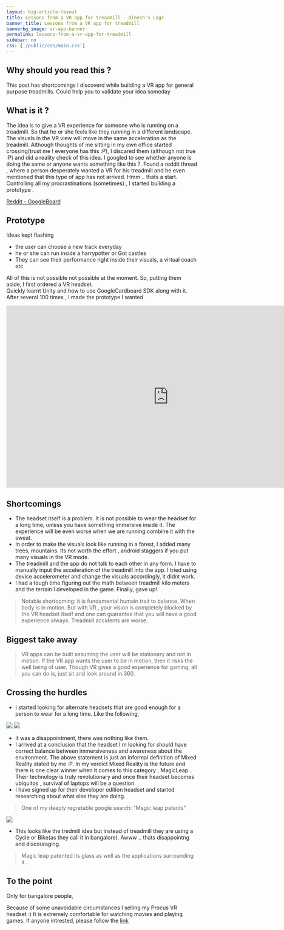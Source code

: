 ```yaml
---
layout: big-article-layout
title: Lessons from a VR app for treadmill - Dinesh's Logs
banner_title: Lessons from a VR app for treadmill
bannerbg_image: vr-app-banner
permalink: lessons-from-a-vr-app-for-treadmill
sidebar: no
css: ['/public/css/main.css']
---
```



## Why should you read this ?
This post has shortcomings I discoverd while building a VR app for general purpose treadmills. Could help you to
validate your idea someday

##  What is it ?
The idea is to give a VR experience for someone who is running on a treadmill. So that he or she feels like they running
in a different landscape. The visuals in the VR view will move in the same acceleration as the treadmill.
Although thoughts of me sitting in my own office started crossing(trust me ! everyone has this :P), I discared them (although not true :P) and did a reality check of this idea.
I googled to see whether anyone is doing the same or anyone wants something like this ?.
Found a reddit thread , where a person desperately wanted a VR for his treadmill and he even mentioned
that this type of app has not arrived. Hmm .. thats a start. Controlling all my procrastinations (sometimes) , I started building a prototype .

[Reddit - GoogleBoard](https://www.reddit.com/r/GoogleCardboard/comments/47xqgx/app_for_treadmill/)

##  Prototype
 Ideas kept flashing
  - the user can choose a new track everyday
  - he or she can run inside a harrypotter or Got castles
  - They can see their performance right inside their visuals, a virtual coach etc</br>

 All of this is not possible not possible at the moment. So, putting them aside, I first ordered a VR headset. </br>
 Quickly learnt Unity and how to use GoogleCardboard SDK along with it. </br>
 After several 100 times , I made the prototype I wanted

<div class="video-holder">
<iframe width="853" height="480" src="https://www.youtube.com/watch?v=rjWynfrll5s" frameborder="0" allowfullscreen></iframe>
</div>


## Shortcomings
 - The headset itself is a problem. It is not possible to wear the headset for a long time, unless you have something immersive inside it.
   The experience will be even worse when we are running combine it with the sweat.
 - In order to make the visuals look like running in a forest, I added many trees,  mountains. Its not worth the effort , android staggers if you put
 many visuals in the VR mode.
 - The treadmill and the app do not talk to each other in any form. I have to manually input the acceleration of the treadmill into the app.
   I tried using device accelerometer and change the visuals accordingly, it didnt work.
 - I had a tough time figuring out the math between treadmill kilo meters and the terrain I developed in the game. Finally, gave up!.
> Notable shortcoming: it is fundamental humain trait to balance, When body is in motion.  But with VR , your vision is
completely blocked by the VR headset itself and one can guarantee that you will have a good experience always. Treadmill accidents are worse.

## Biggest take away
> VR apps can be built assuming the user will be stationary and not in motion. If the VR app wants the user to be in motion, then it risks the well being of user.
Though VR gives a good experience for gaming, all you can do is, just sit and look around in 360.

## Crossing the hurdles
 - I started looking for alternate headsets that are good enough for a person to wear for a long time. Like the following,

<div class="juxtapose-images">
    <img src="https://dl.dropboxusercontent.com/u/41521065/vr-for-treamill-without-help.001.jpeg" />
	<img src="https://dl.dropboxusercontent.com/u/41521065/cyclops-hp.gif" />
</div>


 - It was a disappointment, there was nothing like them.
 - I arrived at a conclusion that the headset I m looking for should have correct balance between immersiveness
 and awareness about the environment. The above statement is just an informal definition of Mixed Reality stated by me :P.
  In my verdict Mixed Reality is the future and there is one clear winner when it comes to this category , MagicLeap .
 Their technology is truly revolutionary and once their headset becomes ubiquitos , survival of laptops will be a question.
 - I have signed up for their developer edition headset and started researching about what else they are doing.

 > One of my deeply regretable google search:  "Magic leap patents"

<div class="juxtapose-images">
    <img src="https://dl.dropboxusercontent.com/u/41521065/24D6CCB900000578-2916696-image-a-50_1421673073442.jpg" />
</div>

- This looks like the tredmill idea but instead of treadmill they are using a Cycle or Bike(as they call it in bangalore).
  Awww .. thats disappointng and discouraging.

> Magic leap patented its glass as well as the applications surrounding it .


## To the point
Only for bangalore people,

Because of some unavoidable circumstances I selling my Procus VR headset :)  It is extremely comfortable for watching movies
and playing games. If anyone intrested, please follow the [link](https://www.olx.in/item/new-procus-one-virtual-reality-headset-ID176l35.html)


















